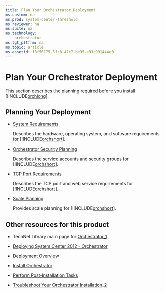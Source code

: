 ```yaml
---
title: Plan Your Orchestrator Deployment
ms.custom: na
ms.prod: system-center-threshold
ms.reviewer: na
ms.suite: na
ms.technology: 
  - orchestrator
ms.tgt_pltfrm: na
ms.topic: article
ms.assetid: f8f50175-3fc8-47c7-be35-e93c991444e3
---
```

# Plan Your Orchestrator Deployment
This section describes the planning required before you install [!INCLUDE[orchlong](../../orch/deploy/includes/orchlong_md.md)].  
  
## Planning Your Deployment  
  
-   [System Requirements](assetId:///aabe0348-a207-46e4-87df-24aa993df984)  
  
    Describes the hardware, operating system, and software requirements for [!INCLUDE[orchshort](../../om/manage/includes/orchshort_md.md)].  
  
-   [Orchestrator Security Planning](assetId:///358c5344-8649-4d40-a53c-37f8e70e58f6)  
  
    Describes the service accounts and security groups for [!INCLUDE[orchshort](../../om/manage/includes/orchshort_md.md)].  
  
-   [TCP Port Requirements](assetId:///dc879c86-4855-4fd0-808d-06f64a9657ca)  
  
    Describes the TCP port and web service requirements for [!INCLUDE[orchshort](../../om/manage/includes/orchshort_md.md)].  
  
-   [Scale Planning](assetId:///02f86928-0ccf-47e9-8ae1-e444d13f0a0a)  
  
    Provides scale planning for [!INCLUDE[orchshort](../../om/manage/includes/orchshort_md.md)].  
  
## Other resources for this product  
  
-   TechNet Library main page for [Orchestrator_1](../Topic/Orchestrator_1.md)  
  
-   [Deploying System Center 2012 - Orchestrator](../../orch/deploy/Deploying-System-Center-2012---Orchestrator.md)  
  
-   [Deployment Overview](../../orch/deploy/Deployment-Overview.md)  
  
-   [Install Orchestrator](../../orch/deploy/Install-Orchestrator.md)  
  
-   [Perform Post-Installation Tasks](../../orch/deploy/Perform-Post-Installation-Tasks.md)  
  
-   [Troubleshoot Your Orchestrator Installation_2](../../orch/deploy/Troubleshoot-Your-Orchestrator-Installation_2.md)  
  
